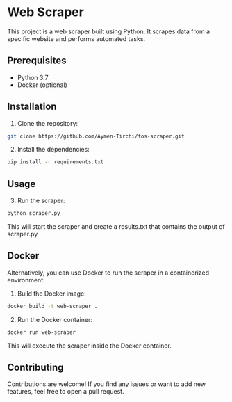 # Web Scraper

This project is a web scraper built using Python. It scrapes data from a specific website and performs automated tasks.

## Prerequisites

- Python 3.7
- Docker (optional)

## Installation

1. Clone the repository:

```bash
git clone https://github.com/Aymen-Tirchi/fos-scraper.git

```

2. Install the dependencies:

```bash
pip install -r requirements.txt
```

## Usage

3. Run the scraper:

```bash
python scraper.py
```

This will start the scraper and create a results.txt that contains the output of scraper.py

## Docker

Alternatively, you can use Docker to run the scraper in a containerized environment:

1. Build the Docker image:

```bash
docker build -t web-scraper .
```

2. Run the Docker container:

```bash
docker run web-scraper
```

This will execute the scraper inside the Docker container.

## Contributing

Contributions are welcome! If you find any issues or want to add new features, feel free to open a pull request.
